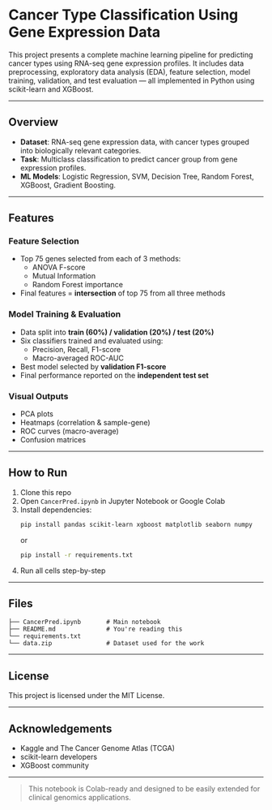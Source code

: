 # Cancer Type Classification Using Gene Expression Data

This project presents a complete machine learning pipeline for predicting cancer types using RNA-seq gene expression profiles. It includes data preprocessing, exploratory data analysis (EDA), feature selection, model training, validation, and test evaluation — all implemented in Python using scikit-learn and XGBoost.

---

## Overview

- **Dataset**: RNA-seq gene expression data, with cancer types grouped into biologically relevant categories.
- **Task**: Multiclass classification to predict cancer group from gene expression profiles.
- **ML Models**: Logistic Regression, SVM, Decision Tree, Random Forest, XGBoost, Gradient Boosting.

---

## Features

### Feature Selection
- Top 75 genes selected from each of 3 methods:
  - ANOVA F-score
  - Mutual Information
  - Random Forest importance
- Final features = **intersection** of top 75 from all three methods

### Model Training & Evaluation
- Data split into **train (60%) / validation (20%) / test (20%)**
- Six classifiers trained and evaluated using:
  - Precision, Recall, F1-score
  - Macro-averaged ROC-AUC
- Best model selected by **validation F1-score**
- Final performance reported on the **independent test set**

### Visual Outputs
- PCA plots
- Heatmaps (correlation & sample-gene)
- ROC curves (macro-average)
- Confusion matrices

---

## How to Run

1. Clone this repo
2. Open `CancerPred.ipynb` in Jupyter Notebook or Google Colab
3. Install dependencies:
   ```bash
   pip install pandas scikit-learn xgboost matplotlib seaborn numpy
   ```
   or
   ```bash
   pip install -r requirements.txt
   ```
5. Run all cells step-by-step

---

## Files

```
├── CancerPred.ipynb       # Main notebook
├── README.md              # You're reading this
└── requirements.txt       
└── data.zip               # Dataset used for the work 

```

---

## License

This project is licensed under the MIT License.

---

## Acknowledgements

- Kaggle and The Cancer Genome Atlas (TCGA)
- scikit-learn developers
- XGBoost community

---

> This notebook is Colab-ready and designed to be easily extended for clinical genomics applications.
